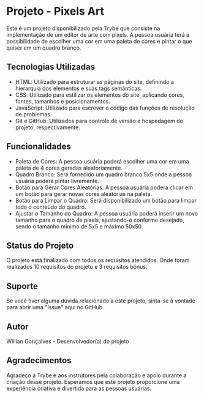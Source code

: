 # Projeto - Pixels Art

Este é um projeto disponibilizado pela Trybe que consiste na implementação de um editor de arte com pixels. A pessoa usuária terá a possibilidade de escolher uma cor em uma paleta de cores e pintar o que quiser em um quadro branco.

## Tecnologias Utilizadas
- HTML: Utilizado para estruturar as páginas do site, definindo a hierarquia dos elementos e suas tags semânticas.
- CSS: Utilizado para estilizar os elementos do site, aplicando cores, fontes, tamanhos e posicionamentos.
- JavaScript: Utilizado para escrever o código das funções de resolução de problemas.
- Git e GitHub: Utilizados para controle de versão e hospedagem do projeto, respectivamente.

## Funcionalidades
- Paleta de Cores: A pessoa usuária poderá escolher uma cor em uma paleta de 4 cores geradas aleatoriamente.
- Quadro Branco: Será fornecido um quadro branco 5x5 onde a pessoa usuária poderá pintar livremente.
- Botão para Gerar Cores Aleatórias: A pessoa usuária poderá clicar em um botão para gerar novas cores aleatórias na paleta.
- Botão para Limpar o Quadro: Será disponibilizado um botão para limpar todo o conteúdo do quadro.
- Ajustar o Tamanho do Quadro: A pessoa usuária poderá inserir um novo tamanho para o quadro de pixels, ajustando-o conforme desejado, sendo o tamanho minimo de 5x5 e máximo 50x50.

## Status do Projeto
O projeto está finalizado com todos os requisitos atendidos. Onde foram realizados 10 requisitos do projeto e 3 requisitos bônus.

## Suporte
Se você tiver alguma dúvida relacionado a este projeto, sinta-se à vontade para abrir uma "Issue" aqui no GitHub.

## Autor
Willian Gonçalves - Desenvolvedor(a) do projeto

## Agradecimentos
Agradeço à Trybe e aos instrutores pela colaboração e apoio durante a criação desse projeto. Esperamos que este projeto proporcione uma experiência criativa e divertida para as pessoas usuárias. 

<!-- # :construction: README em construção ! :construction:
 Olá, Tryber!
Esse é apenas um arquivo inicial para o README do seu projeto.
É essencial que você preencha esse documento por conta própria, ok?
Não deixe de usar nossas dicas de escrita de README de projetos, e deixe sua criatividade brilhar!
:warning: IMPORTANTE: você precisa deixar nítido:
- quais arquivos/pastas foram desenvolvidos por você; 
- quais arquivos/pastas foram desenvolvidos por outra pessoa estudante;
- quais arquivos/pastas foram desenvolvidos pela Trybe.
-->